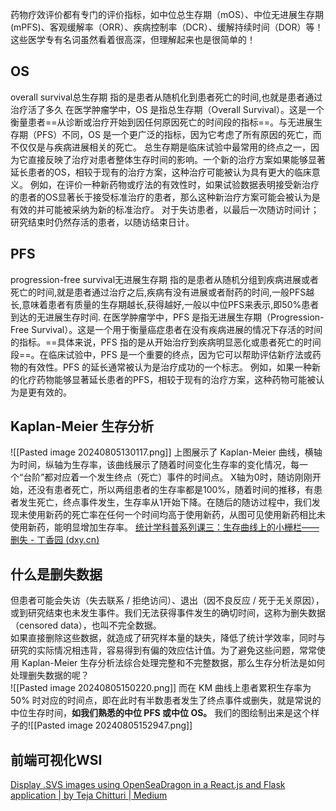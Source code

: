药物疗效评价都有专门的评价指标，如中位总生存期（mOS）、中位无进展生存期(mPFS)、客观缓解率（ORR）、疾病控制率（DCR）、缓解持续时间（DOR）等！这些医学专有名词虽然看着很高深，但理解起来也是很简单的！
## OS
overall survival总生存期
指的是患者从随机化到患者死亡的时间,也就是患者通过治疗活了多久
在医学肿瘤学中，OS 是指总生存期（Overall Survival）。这是一个衡量患者==从诊断或治疗开始到因任何原因死亡的时间段的指标==。与无进展生存期（PFS）不同，OS 是一个更广泛的指标，因为它考虑了所有原因的死亡，而不仅仅是与疾病进展相关的死亡。
总生存期是临床试验中最常用的终点之一，因为它直接反映了治疗对患者整体生存时间的影响。一个新的治疗方案如果能够显著延长患者的OS，相较于现有的治疗方案，这种治疗可能被认为具有更大的临床意义。
例如，在评价一种新药物或疗法的有效性时，如果试验数据表明接受新治疗的患者的OS显著长于接受标准治疗的患者，那么这种新治疗方案可能会被认为是有效的并可能被采纳为新的标准治疗。
对于失访患者，以最后一次随访时间计；研究结束时仍然存活的患者，以随访结束日计。
## PFS
progression-free survival无进展生存期
指的是患者从随机分组到疾病进展或者死亡的时间,就是患者通过治疗之后,疾病有没有进展或者耐药的时间,一般PFS越长,意味着患者有质量的生存期越长,获得越好,一般以中位PFS来表示,即50%患者到达的无进展生存时间.
在医学肿瘤学中，PFS 是指无进展生存期（Progression-Free Survival）。这是一个用于衡量癌症患者在没有疾病进展的情况下存活的时间的指标。==具体来说，PFS 指的是从开始治疗到疾病明显恶化或患者死亡的时间段==。在临床试验中，PFS 是一个重要的终点，因为它可以帮助评估新疗法或药物的有效性。PFS 的延长通常被认为是治疗成功的一个标志。
例如，如果一种新的化疗药物能够显著延长患者的PFS，相较于现有的治疗方案，这种药物可能被认为是更有效的。

## Kaplan-Meier 生存分析
![[Pasted image 20240805130117.png]]
上图展示了 Kaplan-Meier 曲线，横轴为时间，纵轴为生存率，该曲线展示了随着时间变化生存率的变化情况，每一个“台阶”都对应着一个发生终点（死亡）事件的时间点。
X轴为0时，随访刚刚开始，还没有患者死亡，所以两组患者的生存率都是100%，随着时间的推移，有患者发生死亡，终点事件发生，生存率从1开始下降。在随后的随访过程中，我们发现未使用新药的死亡率在任何一个时间均高于使用新药，从图可见使用新药相比未使用新药，能明显增加生存率。
[统计学科普系列课三：生存曲线上的小栅栏——删失 - 丁香园 (dxy.cn)](https://oncol.dxy.cn/article/584702)
## 什么是删失数据
但患者可能会失访（失去联系 / 拒绝访问）、退出（因不良反应 / 死于无关原因），或到研究结束也未发生事件。我们无法获得事件发生的确切时间，这称为删失数据（censored data），也叫不完全数据。  
如果直接删除这些数据，就造成了研究样本量的缺失，降低了统计学效率，同时与研究的实际情况相违背，容易得到有偏的效应估计值。为了避免这些问题，常常使用 Kaplan-Meier 生存分析法综合处理完整和不完整数据，那么生存分析法是如何处理删失数据的呢？  
![[Pasted image 20240805150220.png]]
而在 KM 曲线上患者累积生存率为 50% 时对应的时间点，即在此时有半数患者发生了终点事件或删失，就是常说的中位生存时间，**如我们熟悉的中位 PFS 或中位 OS。**
我们的图绘制出来是这个样子的![[Pasted image 20240805152947.png]]

## 前端可视化WSI
[Display .SVS images using OpenSeaDragon in a React.js and Flask application | by Teja Chitturi | Medium](https://medium.com/@Chitturi_Teja/display-svs-images-using-openseadragon-in-a-react-js-and-flask-application-ad5e35aa125)
